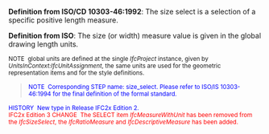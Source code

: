 ﻿**Definition
from ISO/CD 10303-46:1992**: The size select is a selection of a specific positive length measure.

**Definition
from ISO**: The size (or width) measure value is given in the global drawing length units.

> <small>
NOTE&nbsp; global units are defined at the single <i>IfcProject</i>
instance, given by <i>UnitsInContext:IfcUnitAssignment</i>,
the same units are used for the geometric representation items and for
the style
definitions.</small>

> <font color="#0000ff"><small>
NOTE&nbsp; Corresponding STEP
name:
size_select. Please refer to ISO/IS 10303-46:1994 for the final
definition of the formal standard.</small>
  </font>

> <small>
  <font color="#0000ff">HISTORY&nbsp;
New type in
Release
IFC2x Edition 2.</font><br>
  <font color="#ff0000">IFC2x
Edition 3 CHANGE&nbsp;
The SELECT item <i>IfcMeasureWithUnit</i>
has been removed from the <i>IfcSizeSelect</i>,
the <i>IfcRatioMeasure</i>
and <i>IfcDescriptiveMeasure</i>
has been added.</font>
  </small>